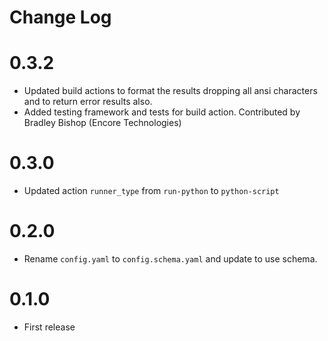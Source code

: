 # Change Log

# 0.3.2

- Updated build actions to format the results dropping all ansi characters and to return error results also.
- Added testing framework and tests for build action.
  Contributed by Bradley Bishop (Encore Technologies)

# 0.3.0

- Updated action `runner_type` from `run-python` to `python-script`

# 0.2.0

- Rename `config.yaml` to `config.schema.yaml` and update to use schema.

# 0.1.0

- First release
